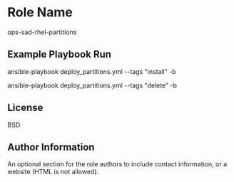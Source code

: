 Role Name
=========

ops-sad-rhel-partitions

Example Playbook Run
--------------------

ansible-playbook deploy_partitions.yml --tags "install" -b

ansible-playbook deploy_partitions.yml --tags "delete" -b

License
-------

BSD

Author Information
------------------

An optional section for the role authors to include contact information, or a website (HTML is not allowed).

